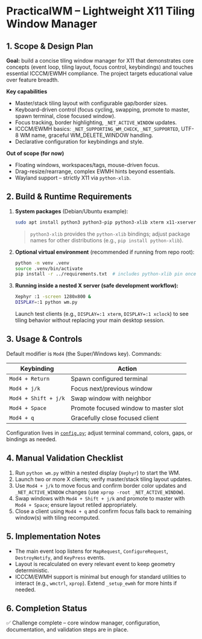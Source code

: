 # PracticalWM – Lightweight X11 Tiling Window Manager

## 1. Scope & Design Plan

**Goal:** build a concise tiling window manager for X11 that demonstrates
core concepts (event loop, tiling layout, focus control, keybindings) and
touches essential ICCCM/EWMH compliance. The project targets educational
value over feature breadth.

**Key capabilities**

- Master/stack tiling layout with configurable gap/border sizes.
- Keyboard-driven control (focus cycling, swapping, promote to master,
  spawn terminal, close focused window).
- Focus tracking, border highlighting, `_NET_ACTIVE_WINDOW` updates.
- ICCCM/EWMH basics: `_NET_SUPPORTING_WM_CHECK`, `_NET_SUPPORTED`,
  UTF-8 WM name, graceful WM_DELETE_WINDOW handling.
- Declarative configuration for keybindings and style.

**Out of scope (for now)**

- Floating windows, workspaces/tags, mouse-driven focus.
- Drag-resize/rearrange, complex EWMH hints beyond essentials.
- Wayland support – strictly X11 via `python-xlib`.

## 2. Build & Runtime Requirements

1. **System packages** (Debian/Ubuntu example):
   ```bash
   sudo apt install python3 python3-pip python3-xlib xterm x11-xserver-utils
   ```
   > `python3-xlib` provides the `python-xlib` bindings; adjust package
   > names for other distributions (e.g., `pip install python-xlib`).

2. **Optional virtual environment** (recommended if running from repo root):
   ```bash
   python -m venv .venv
   source .venv/bin/activate
   pip install -r ../requirements.txt  # includes python-xlib pin once added
   ```

3. **Running inside a nested X server (safe development workflow):**
   ```bash
   Xephyr :1 -screen 1280x800 &
   DISPLAY=:1 python wm.py
   ```
   Launch test clients (e.g., `DISPLAY=:1 xterm`, `DISPLAY=:1 xclock`) to see
   tiling behavior without replacing your main desktop session.

## 3. Usage & Controls

Default modifier is `Mod4` (the Super/Windows key). Commands:

| Keybinding         | Action                     |
|--------------------|----------------------------|
| `Mod4 + Return`    | Spawn configured terminal  |
| `Mod4 + j/k`       | Focus next/previous window |
| `Mod4 + Shift + j/k` | Swap window with neighbor |
| `Mod4 + Space`     | Promote focused window to master slot |
| `Mod4 + q`         | Gracefully close focused client |

Configuration lives in [`config.py`](config.py); adjust terminal command,
colors, gaps, or bindings as needed.

## 4. Manual Validation Checklist

1. Run `python wm.py` within a nested display (`Xephyr`) to start the WM.
2. Launch two or more X clients; verify master/stack tiling layout updates.
3. Use `Mod4 + j/k` to move focus and confirm border color updates and
   `_NET_ACTIVE_WINDOW` changes (use `xprop -root _NET_ACTIVE_WINDOW`).
4. Swap windows with `Mod4 + Shift + j/k` and promote to master with
   `Mod4 + Space`; ensure layout retiled appropriately.
5. Close a client using `Mod4 + q` and confirm focus falls back to remaining
   window(s) with tiling recomputed.

## 5. Implementation Notes

- The main event loop listens for `MapRequest`, `ConfigureRequest`,
  `DestroyNotify`, and `KeyPress` events.
- Layout is recalculated on every relevant event to keep geometry
  deterministic.
- ICCCM/EWMH support is minimal but enough for standard utilities to
  interact (e.g., `wmctrl`, `xprop`). Extend `_setup_ewmh` for more hints if
  needed.

## 6. Completion Status

✅ Challenge complete – core window manager, configuration, documentation,
   and validation steps are in place.
